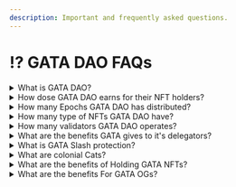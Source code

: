 ```yaml
---
description: Important and frequently asked questions.
---
```


# ⁉ GATA DAO FAQs



<details>

<summary>What is GATA DAO?</summary>

GATA DAO (Decentralized Autonomous Organizations) is a group of people who holds GATA NFT and are eligible to take part in DAO decision making democratically. With these decisions they navigates the GATA DAO's ventures.&#x20;

</details>

<details>

<summary>How dose GATA DAO earns for their NFT holders?</summary>

* By operating validators and getting commission from the [validators.](about-gata-dao/projects-of-gata-ventures/gata-validators/)

<!---->

* Secondary market NFT royalties.

<!---->

* [Staking](about-gata-dao/projects-of-gata-ventures/gata-nft-dao/gata-dao-staking-delegations.md) rewards&#x20;

</details>

<details>

<summary>How many Epochs GATA DAO has distributed?</summary>

GATA DAO distribute the revenue share with the GATA NFT holders each month, to check the details [read more](about-gata-dao/projects-of-gata-ventures/gata-nft-dao/dao-revenue-distribution.md)_._&#x20;

</details>

<details>

<summary>How many type of NFTs GATA DAO have? </summary>

GATA DAO have 2 major categories GATA series and Non-GATA series, Non GATA series further have many sub categories. You can read all about the NFT collections [here](about-gata-dao/projects-of-gata-ventures/nft-collections.md).&#x20;

</details>

<details>

<summary>How many validators GATA DAO operates?</summary>

GATA DAO operates validators across all the major CosmosSDK networks and we are continuously expanding, here you can check the current [count of validators](about-gata-dao/projects-of-gata-ventures/gata-validators/). &#x20;

</details>

<details>

<summary>What are the benefits GATA gives to it's delegators?</summary>

* Giveaways

<!---->

* NFT drops&#x20;

<!---->

* delegation Support

</details>

<details>

<summary>What is GATA Slash protection?</summary>

Slash protection policy is to protect the GATA delegators in case of slash event, you can read about the [policy](about-gata-dao/projects-of-gata-ventures/gata-validators/slash-protection-policy.md) here.&#x20;

</details>

<details>

<summary>What are colonial Cats?</summary>

Colonial Cats (GATAc) is the very first GATA series NFT collection of GATA DAO. Launched on Stargaze launchpad comprising of 999 GATAc ever.&#x20;

</details>

<details>

<summary>What are the benefits of Holding GATA NFTs?</summary>

Holding a GATA NFT gives you the following utility:

**·**        Voting power in GATA DAO

**·**        50% Validator commission distributed to GATA holders

**·**       50% Royalties from secondary market distributed to GATA holders

**·**        50% DAO Treasury ownership in proportion to your NFT ownership

9% Minting revenue from each of future GATA collections to be distributed to all GATA holders.

</details>

<details>

<summary>What are the benefits For GATA OGs?</summary>

OGs are the earliest people who joined GATA DAO and believed in the project, they get special treatment along within the GATA community, along with the occasional monetary benefits.&#x20;

</details>
